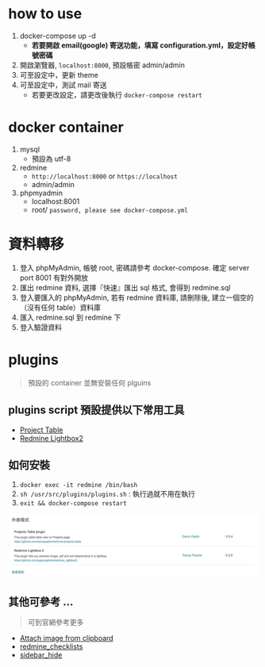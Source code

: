 # how to use 
1. docker-compose up -d 
	- **若要開啟 email(google) 寄送功能，填寫 configuration.yml，設定好帳號密碼**
2. 開啟瀏覽器, `localhost:8000`, 預設帳密 admin/admin
3. 可至設定中，更新 theme
4. 可至設定中，測試 mail 寄送
	- 若要更改設定，請更改後執行 `docker-compose restart`

# docker container
1. mysql
    - 預設為 utf-8
2. redmine
    - `http://localhost:8000` or `https://localhost`
    - admin/admin
3. phpmyadmin
    - localhost:8001
    - root/ `password, please see docker-compose.yml`

# 資料轉移
1. 登入 phpMyAdmin, 帳號 root, 密碼請參考 docker-compose. 確定 server port 8001 有對外開放
2. 匯出 redmine 資料, 選擇『快速』匯出 sql 格式, 會得到 redmine.sql
3. 登入要匯入的 phpMyAdmin, 若有 redmine 資料庫, 請刪除後, 建立一個空的（沒有任何 table）資料庫
4. 匯入 redmine.sql 到 redmine 下
5. 登入驗證資料

# plugins

> 預設的 container 並無安裝任何 plguins

## plugins script 預設提供以下常用工具

- [Project Table](http://www.redmine.org/plugins/projects_table)  
- [Redmine Lightbox2](https://github.com/paginagmbh/redmine_lightbox2)

## 如何安裝
1. `docker exec -it redmine /bin/bash`
2. `sh /usr/src/plugins/plugins.sh` : 執行過就不用在執行
3. `exit && docker-compose restart`

![img](./plugins/img.png)

## 其他可參考 ... 
> 可到官網參考更多

- [Attach image from clipboard](http://www.redmine.org/plugins/clipboard_image_paste)
- [redmine_checklists](http://www.redminecrm.com/projects/checklist/pages/1)
- [sidebar_hide](https://github.com/bdemirkir/sidebar_hide)